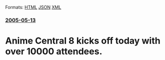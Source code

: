 
Formats: [HTML](/news/2005/05/13/anime-central-8-kicks-off-today-with-over-10000-attendees.html)  [JSON](/news/2005/05/13/anime-central-8-kicks-off-today-with-over-10000-attendees.json)  [XML](/news/2005/05/13/anime-central-8-kicks-off-today-with-over-10000-attendees.xml)  

### [2005-05-13](/news/2005/05/13/index.md)

##### 
#  Anime Central 8 kicks off today with over 10000 attendees.



